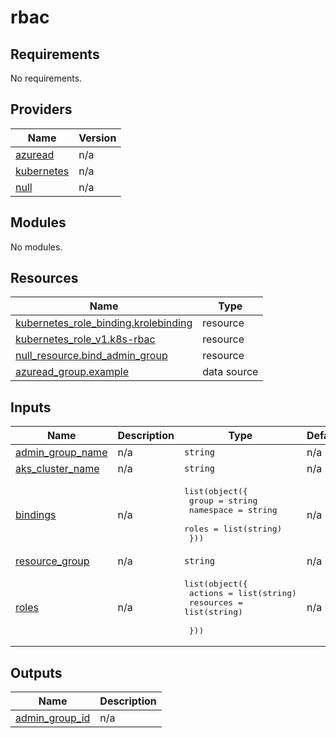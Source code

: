 # rbac

<!-- BEGINNING OF PRE-COMMIT-TERRAFORM DOCS HOOK -->
## Requirements

No requirements.

## Providers

| Name | Version |
|------|---------|
| <a name="provider_azuread"></a> [azuread](#provider\_azuread) | n/a |
| <a name="provider_kubernetes"></a> [kubernetes](#provider\_kubernetes) | n/a |
| <a name="provider_null"></a> [null](#provider\_null) | n/a |

## Modules

No modules.

## Resources

| Name | Type |
|------|------|
| [kubernetes_role_binding.krolebinding](https://registry.terraform.io/providers/hashicorp/kubernetes/latest/docs/resources/role_binding) | resource |
| [kubernetes_role_v1.k8s-rbac](https://registry.terraform.io/providers/hashicorp/kubernetes/latest/docs/resources/role_v1) | resource |
| [null_resource.bind_admin_group](https://registry.terraform.io/providers/hashicorp/null/latest/docs/resources/resource) | resource |
| [azuread_group.example](https://registry.terraform.io/providers/hashicorp/azuread/latest/docs/data-sources/group) | data source |

## Inputs

| Name | Description | Type | Default | Required |
|------|-------------|------|---------|:--------:|
| <a name="input_admin_group_name"></a> [admin\_group\_name](#input\_admin\_group\_name) | n/a | `string` | n/a | yes |
| <a name="input_aks_cluster_name"></a> [aks\_cluster\_name](#input\_aks\_cluster\_name) | n/a | `string` | n/a | yes |
| <a name="input_bindings"></a> [bindings](#input\_bindings) | n/a | <pre>list(object({<br>    group     = string<br>    namespace = string<br>    roles     = list(string)<br>  }))</pre> | n/a | yes |
| <a name="input_resource_group"></a> [resource\_group](#input\_resource\_group) | n/a | `string` | n/a | yes |
| <a name="input_roles"></a> [roles](#input\_roles) | n/a | <pre>list(object({<br>    actions   = list(string)<br>    resources = list(string)<br><br>  }))</pre> | n/a | yes |

## Outputs

| Name | Description |
|------|-------------|
| <a name="output_admin_group_id"></a> [admin\_group\_id](#output\_admin\_group\_id) | n/a |
<!-- END OF PRE-COMMIT-TERRAFORM DOCS HOOK -->
